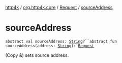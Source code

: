 [http4k](../../index.md) / [org.http4k.core](../index.md) / [Request](index.md) / [sourceAddress](./source-address.md)

# sourceAddress

`abstract val sourceAddress: `[`String`](https://kotlinlang.org/api/latest/jvm/stdlib/kotlin/-string/index.html)`?``abstract fun sourceAddress(address: `[`String`](https://kotlinlang.org/api/latest/jvm/stdlib/kotlin/-string/index.html)`): `[`Request`](index.md)

(Copy &amp;) sets source address.

